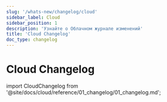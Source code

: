 ```yaml
---
slug: '/whats-new/changelog/cloud'
sidebar_label: Cloud
sidebar_position: 1
description: 'Узнайте о Облачном журнале изменений'
title: 'Cloud Changelog'
doc_type: changelog
---
```

# Cloud Changelog

import CloudChangelog from '@site/docs/cloud/reference/01_changelog/01_changelog.md';

<CloudChangelog />